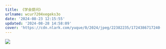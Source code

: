 ```yaml
---
title: 《学会提问》
urlname: wcur7204xegeks3o
date: '2024-08-23 12:15:55'
updated: '2024-08-28 14:58:09'
cover: 'https://cdn.nlark.com/yuque/0/2024/jpeg/22382235/1724386717240-2896e294-700a-4a60-ab2b-60224d10113e.jpeg'
---
```

![](https://oss1.aistar.cool/elog-offer-now/42ede5244ad83eab04e9509da3c24166.jpeg)
